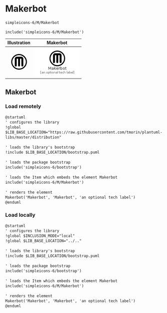 # Makerbot


```text
simpleicons-6/M/Makerbot
```

```text
include('simpleicons-6/M/Makerbot')
```



| Illustration | Makerbot |
| :---: | :---: |
| ![illustration for Illustration](../../simpleicons-6/M/Makerbot.png) | ![illustration for Makerbot](../../simpleicons-6/M/Makerbot.Local.png) |




## Makerbot

### Load remotely
```plantuml
@startuml
' configures the library
!global $LIB_BASE_LOCATION="https://raw.githubusercontent.com/tmorin/plantuml-libs/master/distribution"

' loads the library's bootstrap
!include $LIB_BASE_LOCATION/bootstrap.puml

' loads the package bootstrap
include('simpleicons-6/bootstrap')

' loads the Item which embeds the element Makerbot
include('simpleicons-6/M/Makerbot')

' renders the element
Makerbot('Makerbot', 'Makerbot', 'an optional tech label')
@enduml
```

### Load locally
```plantuml
@startuml
' configures the library
!global $INCLUSION_MODE="local"
!global $LIB_BASE_LOCATION="../.."

' loads the library's bootstrap
!include $LIB_BASE_LOCATION/bootstrap.puml

' loads the package bootstrap
include('simpleicons-6/bootstrap')

' loads the Item which embeds the element Makerbot
include('simpleicons-6/M/Makerbot')

' renders the element
Makerbot('Makerbot', 'Makerbot', 'an optional tech label')
@enduml
```

